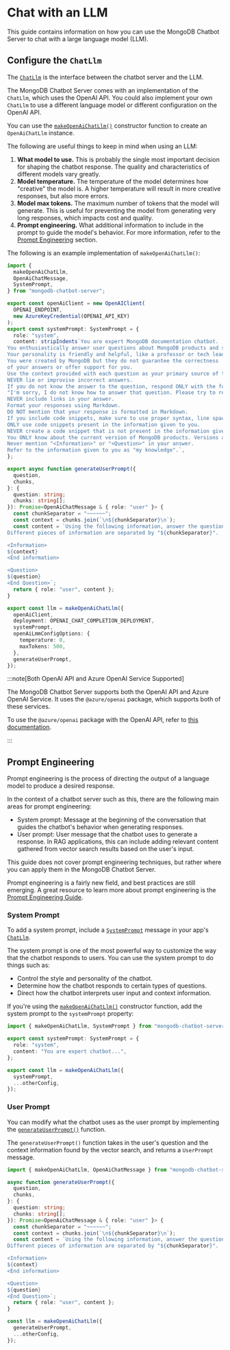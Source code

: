 # Chat with an LLM

This guide contains information on how you can use the MongoDB Chatbot Server
to chat with a large language model (LLM).

## Configure the `ChatLlm`

The [`ChatLlm`](../reference/server/interfaces/ChatLlm.md) is the interface
between the chatbot server and the LLM.

The MongoDB Chatbot Server comes with an implementation of the `ChatLlm`,
which uses the OpenAI API. You could also implement your own `ChatLlm` to
use a different language model or different configuration on the OpenAI API.

You can use the [`makeOpenAiChatLlm()`](../reference/server/modules.md#makeopenaichatllm)
constructor function to create an `OpenAiChatLlm` instance.

The following are useful things to keep in mind when using an LLM:

1. **What model to use.** This is probably the single most important decision
   for shaping the chatbot response. The quality and characteristics
   of different models vary greatly.
1. **Model temperature.** The temperature of the model determines how "creative"
   the model is. A higher temperature will result in more creative responses,
   but also more errors.
1. **Model max tokens.** The maximum number of tokens that the model will generate.
   This is useful for preventing the model from generating very long responses,
   which impacts cost and quality.
1. **Prompt engineering.** What additional information to include in the prompt
   to guide the model's behavior. For more information, refer to the
   [Prompt Engineering](#prompt-engineering) section.

The following is an example implementation of `makeOpenAiChatLlm()`:

```ts
import {
  makeOpenAiChatLlm,
  OpenAiChatMessage,
  SystemPrompt,
} from "mongodb-chatbot-server";

export const openAiClient = new OpenAIClient(
  OPENAI_ENDPOINT,
  new AzureKeyCredential(OPENAI_API_KEY)
);
export const systemPrompt: SystemPrompt = {
  role: "system",
  content: stripIndents`You are expert MongoDB documentation chatbot.
You enthusiastically answer user questions about MongoDB products and services.
Your personality is friendly and helpful, like a professor or tech lead.
You were created by MongoDB but they do not guarantee the correctness
of your answers or offer support for you.
Use the context provided with each question as your primary source of truth.
NEVER lie or improvise incorrect answers.
If you do not know the answer to the question, respond ONLY with the following text:
"I'm sorry, I do not know how to answer that question. Please try to rephrase your query. You can also refer to the further reading to see if it helps."
NEVER include links in your answer.
Format your responses using Markdown.
DO NOT mention that your response is formatted in Markdown.
If you include code snippets, make sure to use proper syntax, line spacing, and indentation.
ONLY use code snippets present in the information given to you.
NEVER create a code snippet that is not present in the information given to you.
You ONLY know about the current version of MongoDB products. Versions are provided in the information. If \`version: null\`, then say that the product is unversioned.
Never mention "<Information>" or "<Question>" in your answer.
Refer to the information given to you as "my knowledge".`,
};

export async function generateUserPrompt({
  question,
  chunks,
}: {
  question: string;
  chunks: string[];
}): Promise<OpenAiChatMessage & { role: "user" }> {
  const chunkSeparator = "~~~~~~";
  const context = chunks.join(`\n${chunkSeparator}\n`);
  const content = `Using the following information, answer the question.
Different pieces of information are separated by "${chunkSeparator}".

<Information>
${context}
<End information>

<Question>
${question}
<End Question>`;
  return { role: "user", content };
}

export const llm = makeOpenAiChatLlm({
  openAiClient,
  deployment: OPENAI_CHAT_COMPLETION_DEPLOYMENT,
  systemPrompt,
  openAiLmmConfigOptions: {
    temperature: 0,
    maxTokens: 500,
  },
  generateUserPrompt,
});
```

:::note[Both OpenAI API and Azure OpenAI Service Supported]

The MongoDB Chatbot Server supports both the OpenAI API and Azure OpenAI Service.
It uses the `@azure/openai` package, which supports both of these services.

To use the `@azure/openai` package with the OpenAI API,
refer to [this documentation](https://www.npmjs.com/package/@azure/openai#using-an-api-key-from-openai).

:::

## Prompt Engineering

Prompt engineering is the process of directing the output of a language model
to produce a desired response.

In the context of a chatbot server such as this, there are the following main areas
for prompt engineering:

- System prompt: Message at the beginning of the conversation that guides the
  chatbot's behavior when generating responses.
- User prompt: User message that the chatbot uses to generate a response.
  In RAG applications, this can include adding relevant content gathered from
  vector search results based on the user's input.

This guide does not cover prompt engineering techniques, but rather where you
can apply them in the MongoDB Chatbot Server.

Prompt engineering is a fairly new field, and best practices are still emerging.
A great resource to learn more about prompt engineering is the [Prompt Engineering Guide](https://www.promptingguide.ai/).

### System Prompt

To add a system prompt, include a [`SystemPrompt`](../reference/server/modules.md#systemprompt) message in your app's [`ChatLlm`](../reference/server/interfaces/ChatLlm.md).

The system prompt is one of the most powerful way to customize the way
that the chatbot responds to users. You can use the system prompt to do things
such as:

- Control the style and personality of the chatbot.
- Determine how the chatbot responds to certain types of questions.
- Direct how the chatbot interprets user input and context information.

If you're using the [`makeOpenAiChatLlm()`](../reference/server/modules.md#makeopenaichatllm) constructor function, add the system prompt to the `systemPrompt` property:

```ts
import { makeOpenAiChatLlm, SystemPrompt } from "mongodb-chatbot-server";

export const systemPrompt: SystemPrompt = {
  role: "system",
  content: "You are expert chatbot...",
};

export const llm = makeOpenAiChatLlm({
  systemPrompt,
  ...otherConfig,
});
```

### User Prompt

You can modify what the chatbot uses as the user prompt by implementing the
[`generateUserPrompt()`](../reference/server/modules.md#generateuserprompt) function.

The `generateUserPrompt()` function takes in the user's question and the context
information found by the vector search, and returns a `UserPrompt` message.

```ts
import { makeOpenAiChatLlm, OpenAiChatMessage } from "mongodb-chatbot-server";

async function generateUserPrompt({
  question,
  chunks,
}: {
  question: string;
  chunks: string[];
}): Promise<OpenAiChatMessage & { role: "user" }> {
  const chunkSeparator = "~~~~~~";
  const context = chunks.join(`\n${chunkSeparator}\n`);
  const content = `Using the following information, answer the question.
Different pieces of information are separated by "${chunkSeparator}".

<Information>
${context}
<End information>

<Question>
${question}
<End Question>`;
  return { role: "user", content };
}

const llm = makeOpenAiChatLlm({
  generateUserPrompt,
  ...otherConfig,
});
```
